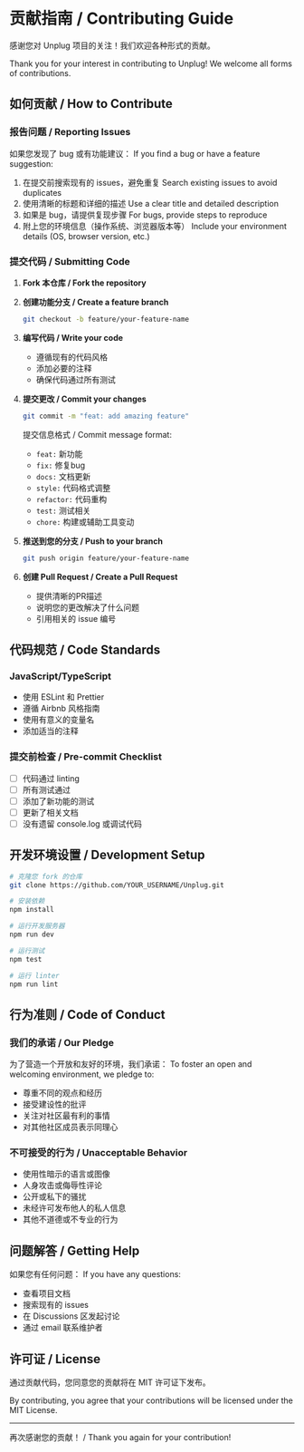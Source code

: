 # 贡献指南 / Contributing Guide

感谢您对 Unplug 项目的关注！我们欢迎各种形式的贡献。

Thank you for your interest in contributing to Unplug! We welcome all forms of contributions.

## 如何贡献 / How to Contribute

### 报告问题 / Reporting Issues

如果您发现了 bug 或有功能建议：
If you find a bug or have a feature suggestion:

1. 在提交前搜索现有的 issues，避免重复
   Search existing issues to avoid duplicates
2. 使用清晰的标题和详细的描述
   Use a clear title and detailed description
3. 如果是 bug，请提供复现步骤
   For bugs, provide steps to reproduce
4. 附上您的环境信息（操作系统、浏览器版本等）
   Include your environment details (OS, browser version, etc.)

### 提交代码 / Submitting Code

1. **Fork 本仓库 / Fork the repository**
   
2. **创建功能分支 / Create a feature branch**
   ```bash
   git checkout -b feature/your-feature-name
   ```

3. **编写代码 / Write your code**
   - 遵循现有的代码风格
   - 添加必要的注释
   - 确保代码通过所有测试
   
4. **提交更改 / Commit your changes**
   ```bash
   git commit -m "feat: add amazing feature"
   ```
   
   提交信息格式 / Commit message format:
   - `feat:` 新功能
   - `fix:` 修复bug
   - `docs:` 文档更新
   - `style:` 代码格式调整
   - `refactor:` 代码重构
   - `test:` 测试相关
   - `chore:` 构建或辅助工具变动

5. **推送到您的分支 / Push to your branch**
   ```bash
   git push origin feature/your-feature-name
   ```

6. **创建 Pull Request / Create a Pull Request**
   - 提供清晰的PR描述
   - 说明您的更改解决了什么问题
   - 引用相关的 issue 编号

## 代码规范 / Code Standards

### JavaScript/TypeScript
- 使用 ESLint 和 Prettier
- 遵循 Airbnb 风格指南
- 使用有意义的变量名
- 添加适当的注释

### 提交前检查 / Pre-commit Checklist
- [ ] 代码通过 linting
- [ ] 所有测试通过
- [ ] 添加了新功能的测试
- [ ] 更新了相关文档
- [ ] 没有遗留 console.log 或调试代码

## 开发环境设置 / Development Setup

```bash
# 克隆您 fork 的仓库
git clone https://github.com/YOUR_USERNAME/Unplug.git

# 安装依赖
npm install

# 运行开发服务器
npm run dev

# 运行测试
npm test

# 运行 linter
npm run lint
```

## 行为准则 / Code of Conduct

### 我们的承诺 / Our Pledge

为了营造一个开放和友好的环境，我们承诺：
To foster an open and welcoming environment, we pledge to:

- 尊重不同的观点和经历
- 接受建设性的批评
- 关注对社区最有利的事情
- 对其他社区成员表示同理心

### 不可接受的行为 / Unacceptable Behavior

- 使用性暗示的语言或图像
- 人身攻击或侮辱性评论
- 公开或私下的骚扰
- 未经许可发布他人的私人信息
- 其他不道德或不专业的行为

## 问题解答 / Getting Help

如果您有任何问题：
If you have any questions:

- 查看项目文档
- 搜索现有的 issues
- 在 Discussions 区发起讨论
- 通过 email 联系维护者

## 许可证 / License

通过贡献代码，您同意您的贡献将在 MIT 许可证下发布。

By contributing, you agree that your contributions will be licensed under the MIT License.

---

再次感谢您的贡献！ / Thank you again for your contribution!

